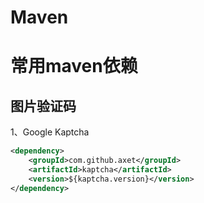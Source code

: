 # Maven 

# 常用maven依赖

## 图片验证码

1、Google Kaptcha

```xml
<dependency>
    <groupId>com.github.axet</groupId>
    <artifactId>kaptcha</artifactId>
    <version>${kaptcha.version}</version>
</dependency>
```

